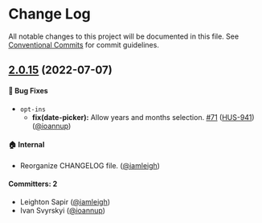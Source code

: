 # Change Log

All notable changes to this project will be documented in this file. See [Conventional Commits](https://conventionalcommits.org/) for commit guidelines.

## [2.0.15](https://github.com/wpmudev/hustle-ui/compare/v2.0.14...v2.0.15) (2022-07-07)

#### 🐛 Bug Fixes
- `opt-ins`
  - **fix(date-picker):** Allow years and months selection. [#71](https://github.com/wpmudev/hustle-ui/pull/71) ([HUS-941](https://incsub.atlassian.net/browse/HUS-941)) ([@ioannup](https://github.com/ioannup))

#### 🏠 Internal
- Reorganize CHANGELOG file. ([@iamleigh](https://github.com/iamleigh))

#### Committers: 2

- Leighton Sapir ([@iamleigh](https://github.com/iamleigh))
- Ivan Svyrskyi ([@ioannup](https://github.com/ioannup))